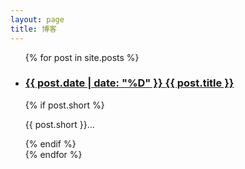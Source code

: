 ```yaml
---
layout: page
title: 博客
---
```


<ul class="documents">
  {% for post in site.posts %}
    <li class="documents__item">
      <div class="document{% if post.english %} pure-english{% endif %}">
        <h3>
          <a href="{{ post.url }}" target="_blank">
            <time>{{ post.date | date: "%D" }} </time>
            <span>{{ post.title }}</span>
          </a>
        </h3>
        {% if post.short %}
        <p>{{ post.short }}...</p>
        {% endif %}
      </div>
    </li>
  {% endfor %}
</ul>
